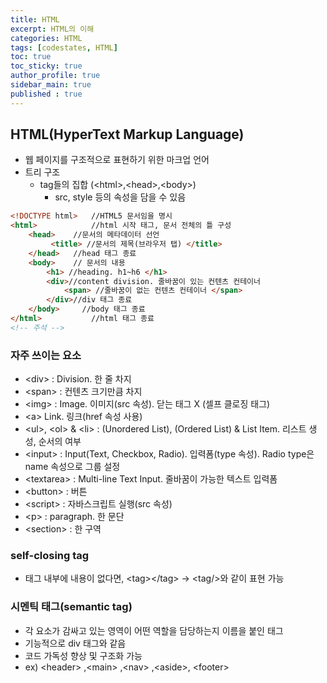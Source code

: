 ```yaml
---
title: HTML
excerpt: HTML의 이해
categories: HTML
tags: [codestates, HTML]
toc: true
toc_sticky: true
author_profile: true
sidebar_main: true
published : true
---
```


## HTML(HyperText Markup Language) 
- 웹 페이지를 구조적으로 표현하기 위한 마크업 언어
- 트리 구조
  - tag들의 집합 (\<html>,\<head>,\<body>)
    - src, style 등의 속성을 담을 수 있음

```html
<!DOCTYPE html>   //HTML5 문서임을 명시
<html>            //html 시작 태그, 문서 전체의 틀 구성
	<head>    //문서의 메타데이터 선언
		 <title> //문서의 제목(브라우저 탭) </title>
	</head>   //head 태그 종료
	<body>    // 문서의 내용
		<h1> //heading. h1~h6 </h1>
		<div>//content division. 줄바꿈이 있는 컨텐츠 컨테이너 
			<span> //줄바꿈이 없는 컨텐츠 컨테이너 </span>
		</div>//div 태그 종료
	</body>     //body 태그 종료
</html>           //html 태그 종료
<!-- 주석 -->
```

### 자주 쓰이는 요소
 - \<div> : Division. 한 줄 차지
 - \<span> : 컨텐츠 크기만큼 차지
 - \<img> : Image. 이미지(src 속성). 닫는 태그 X (셀프 클로징 태그)
 - \<a> Link. 링크(href 속성 사용) 
 - \<ul>, \<ol> & \<li> : (Unordered List), (Ordered List) & List Item. 리스트 생성, 순서의 여부
 - \<input> : Input(Text, Checkbox, Radio). 입력폼(type 속성). Radio type은 name 속성으로 그룹 설정
 - \<textarea> : Multi-line Text Input. 줄바꿈이 가능한 텍스트 입력폼
 - \<button> :  버튼 
 - \<script> : 자바스크립트 실행(src 속성)
 - \<p> : paragraph. 한 문단 
 - \<section> : 한 구역

### self-closing tag
- 태그 내부에 내용이 없다면, \<tag>\</tag> -> \<tag/>와 같이 표현 가능

### 시멘틱 태그(semantic tag)
- 각 요소가 감싸고 있는 영역이 어떤 역할을 담당하는지 이름을 붙인 태그
- 기능적으로 div 태그와 같음
- 코드 가독성 향상 및 구조화 가능
- ex) \<header> ,\<main> ,\<nav> ,\<aside>, \<footer>

